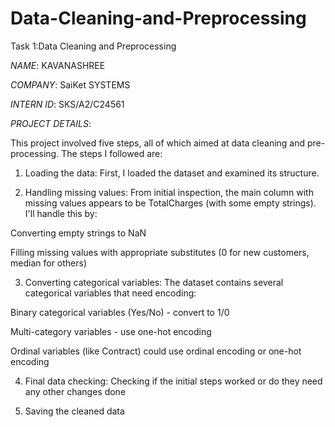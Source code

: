 # Data-Cleaning-and-Preprocessing
Task 1:Data Cleaning and Preprocessing

*NAME*: KAVANASHREE

*COMPANY*: SaiKet SYSTEMS

*INTERN ID*: SKS/A2/C24561

*PROJECT DETAILS*:

This project involved five steps, all of which aimed at data cleaning and pre-processing. The steps I followed are:

1) Loading the data: First, I loaded the dataset and examined its structure.

2) Handling missing values: From initial inspection, the main column with missing values appears to be TotalCharges (with some empty strings). I'll handle this by:

Converting empty strings to NaN

Filling missing values with appropriate substitutes (0 for new customers, median for others)

3) Converting categorical variables: The dataset contains several categorical variables that need encoding:

Binary categorical variables (Yes/No) - convert to 1/0

Multi-category variables - use one-hot encoding

Ordinal variables (like Contract) could use ordinal encoding or one-hot encoding

4) Final data checking: Checking if the initial steps worked or do they need any other changes done

5) Saving the cleaned data
